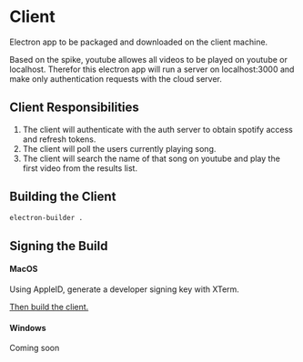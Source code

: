 # Client
Electron app to be packaged and downloaded on the client machine.

Based on the spike, youtube allowes all videos to be played on youtube or localhost. Therefor this electron app will run a server
on localhost:3000 and make only authentication requests with the cloud server.

## Client Responsibilities

1. The client will authenticate with the auth server to obtain spotify access and refresh tokens.
2. The client will poll the users currently playing song.
3. The client will search the name of that song on youtube and play the first video from the results list.


## Building the Client

```bash
electron-builder .
```

## Signing the Build
#### MacOS
Using AppleID, generate a developer signing key with XTerm.

[Then build the client.](#building-the-client)


#### Windows

Coming soon
